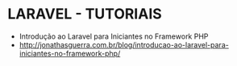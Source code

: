 # LARAVEL - TUTORIAIS
* Introdução ao Laravel para Iniciantes no Framework PHP
* http://jonathasguerra.com.br/blog/introducao-ao-laravel-para-iniciantes-no-framework-php/
